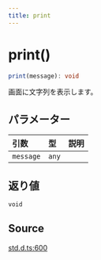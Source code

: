 ```yaml
---
title: print
---
```


# print()

```ts
print(message): void
```

画面に文字列を表示します。

## パラメーター

| 引数 | 型 | 説明 |
| :------ | :------ | :------ |
| `message` | `any` |  |

## 返り値

`void`

## Source

[std.d.ts:600](https://github.com/slofp/aitslib/blob/c68ee63df45b36b0270b35442b084a226b762eeb/src/std.d.ts#L600)
